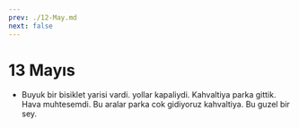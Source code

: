 ```yaml
---
prev: ./12-May.md
next: false
---
```


# 13 Mayıs

- Buyuk bir bisiklet yarisi vardi. yollar kapaliydi. Kahvaltiya parka gittik. Hava muhtesemdi. Bu aralar parka cok gidiyoruz kahvaltiya. Bu guzel bir sey.
